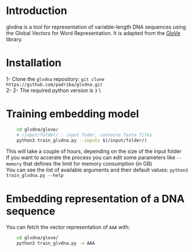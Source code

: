 # Introduction
glvdna is a tool for representation of variable-length DNA sequences using the Global Vectors for Word Representation. It is adapted from the [GloVe](https://github.com/stanfordnlp/GloVe) library.

# Installation
1- Clone the ```glvdna``` repository: ```git clone https://github.com/padriba/glvdna.git``` \
2-  2- The required python version is ```3``` \

# Training embedding model

```sh
    cd glvdna/glove/ 
    # /input/folder/ : input foder, contains fasta files
    python3 train_glvdna.py --inputs $(/input/folder/)
 ```
This will take a couple of hours, depending on the size of the input folder \
If you want to accerate the process you can edit some parameters like ```--memory``` that defines the limit for memory consumption (in GB) \
You can see the list of available arguments and their default values:
```python3 train_glvdna.py --help```

# Embedding representation of a DNA sequence
You can fetch the vector representation of `AAA` with:
```sh
    cd glvdna/glove/ 
    python3 train_glvdna.py -v AAA
 ```

